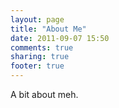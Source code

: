 ```yaml
---
layout: page
title: "About Me"
date: 2011-09-07 15:50
comments: true
sharing: true
footer: true
---
```


A bit about meh.
